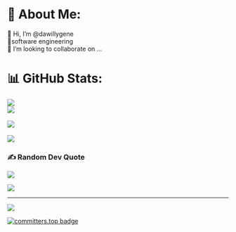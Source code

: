 # 💫 About Me:
👋 Hi, I’m @dawillygene<br>👀software engineering<br>🌱 I’m looking to collaborate on ...<br>


# 📊 GitHub Stats:
![](https://github-readme-stats.vercel.app/api?username=dawillygene&theme=dark&hide_border=false&include_all_commits=true&count_private=true)<br/>
![](https://github-readme-streak-stats.herokuapp.com/?user=dawillygene&count_private=true)<br/>  
![](https://github-readme-streak-stats.herokuapp.com/?user=dawillygene&theme=dark&hide_border=false)<br/>  
![](https://github-readme-stats.vercel.app/api/top-langs/?username=dawillygene&theme=dark&hide_border=false&include_all_commits=true&count_private=true&layout=compact)

### ✍️ Random Dev Quote
![](https://quotes-github-readme.vercel.app/api?type=horizontal&theme=radical)

![](https://komarev.com/ghpvc/?username=dawillygene&style=flat-square)

---
[![](https://visitcount.itsvg.in/api?id=dawillygene&icon=0&color=0)](https://visitcount.itsvg.in)

[![committers.top badge](https://user-badge.committers.top/tanzania_public/dawillygene.svg)](https://user-badge.committers.top/tanzania_public/dawillygene)

<!-- Proudly created with GPRM ( https://gprm.itsvg.in ) -->
